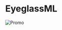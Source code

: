 # EyeglassML
![Promo](https://raw.githubusercontent.com/QuiverlyRivalry/EyeglassML/main/image/Apple%20iPhone%2011%20Pro%20Max%20Presentation%20(1).png)

